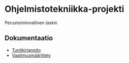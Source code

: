 # Ohjelmistotekniikka-projekti

Perustoiminnallinen laskin

## Dokumentaatio

- [Tuntikirjanpito](https://github.com/Scarrat/ot_harjoitustyo/blob/master/dokumentaatio/tuntikirjanpito.md)
- [Vaatimusmäärittely](https://github.com/Scarrat/ot_harjoitustyo/blob/master/dokumentaatio/vaatimusmaarittely.md)

